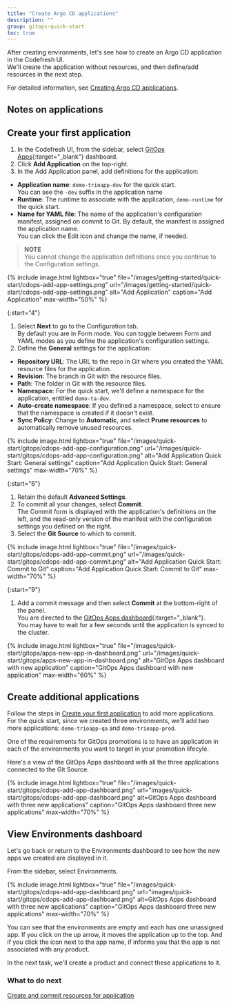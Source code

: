 ```yaml
---
title: "Create Argo CD applications"
description: ""
group: gitops-quick-start
toc: true
---
```


After creating environments, let's see how to create an Argo CD application in the Codefresh UI.  
We'll create the application without resources, and then define/add resources in the next step.  


For detailed information, see [Creating Argo CD applications]({{site.baseurl}}/docs/deployments/gitops/create-application/).

## Notes on applications

## Create your first application
1. In the Codefresh UI, from the sidebar, select [GitOps Apps](https://g.codefresh.io/2.0/applications-dashboard?sort=desc-lastUpdated){:target="\_blank"} dashboard.
1. Click **Add Application** on the top-right.
1. In the Add Application panel, add definitions for the application:
  * **Application name**: `demo-trioapp-dev` for the quick start.  
    You can see the `-dev` suffix in the application name
  * **Runtime**: The runtime to associate with the application, `demo-runtime` for the quick start.  
  * **Name for YAML file**: The name of the application's configuration manifest, assigned on commit to Git. By default, the manifest is assigned the application name.  
    You can click the Edit icon and change the name, if needed.

  >**NOTE**  
  You cannot change the application definitions once you continue to the Configuration settings.

{% include 
   image.html 
   lightbox="true" 
   file="/images/getting-started/quick-start/cdops-add-app-settings.png" 
   url="/images/getting-started/quick-start/cdops-add-app-settings.png" 
   alt="Add Application" 
   caption="Add Application"
   max-width="50%" 
   %} 

{:start="4"}
1. Select **Next** to go to the Configuration tab.  
  By default you are in Form mode. You can toggle between Form and YAML modes as you define the application's configuration settings.
1. Define the **General** settings for the application: 
  * **Repository URL**: The URL to the repo in Git where you created the YAML resource files for the application.
  * **Revision**: The branch in Git with the resource files.
  * **Path**: The folder in Git with the resource files.
  * **Namespace**: For the quick start, we'll define a namespace for the application, entitled `demo-ta-dev`. 
  * **Auto-create namespace**: If you defined a namespace, select to ensure that the namespace is created if it doesn't exist. 
  * **Sync Policy**: Change to **Automatic**, and select **Prune resources** to automatically remove unused resources.

 
{% include 
   image.html 
   lightbox="true" 
   file="/images/quick-start/gitops/cdops-add-app-configuration.png" 
   url="/images/quick-start/gitops/cdops-add-app-configuration.png" 
   alt="Add Application Quick Start: General settings" 
   caption="Add Application Quick Start: General settings"
   max-width="70%" 
   %} 


{:start="6"}
1. Retain the default **Advanced Settings**.  
1. To commit all your changes, select **Commit**.  
  The Commit form is displayed with the application's definitions on the left, and the read-only version of the manifest with the configuration settings you defined on the right.
1. Select the **Git Source** to which to commit.

{% include 
   image.html 
   lightbox="true" 
   file="/images/quick-start/gitops/cdops-add-app-commit.png" 
   url="/images/quick-start/gitops/cdops-add-app-commit.png" 
   alt="Add Application Quick Start: Commit to Git" 
   caption="Add Application Quick Start: Commit to Git"
   max-width="70%" 
   %} 

{:start="9"} 
1. Add a commit message and then select **Commit** at the bottom-right of the panel.  
  You are directed to the [GitOps Apps dashboard](https://g.codefresh.io/2.0/applications-dashboard?sort=desc-lastUpdated){:target="\_blank"}.  
  You may have to wait for a few seconds until the application is synced to the cluster.

  {% include 
   image.html 
   lightbox="true" 
   file="/images/quick-start/gitops/apps-new-app-in-dashboard.png" 
   url="/images/quick-start/gitops/apps-new-app-in-dashboard.png" 
   alt="GitOps Apps dashboard with new application" 
   caption="GitOps Apps dashboard with new application"
   max-width="60%" 
   %} 



## Create additional applications
Follow the steps in [Create your first application](#create-your-first-application) to add more applications.  
For the quick start, since we created three environments, we'll add two more applications: `demo-trioapp-qa` and `demo-trioapp-prod`.

One of the requirements for GitOps promotions is to have an application in each of the environments you want to target in your promotion lifecyle. 

Here's a view of the GitOps Apps dashboard with all the three applications connected to the Git Source.

  {% include 
   image.html 
   lightbox="true" 
   file="/images/quick-start/gitops/cdops-add-app-dashboard.png" 
   url="images/quick-start/gitops/cdops-add-app-dashboard.png" 
   alt=GitOps Apps dashboard with three new applications" 
   caption="GitOps Apps dashboard three new applications"
   max-width="70%" 
   %} 

<!--- In the next task, you will create and commit resources for the `codefresh-guestbook` application and deploy the application. -->

## View Environments dashboard

Let's go back or return to the Environments dashboard to see how the new apps we created are displayed in it.
 
 From the sidebar, select Environments.

  {% include 
   image.html 
   lightbox="true" 
   file="/images/quick-start/gitops/cdops-add-app-dashboard.png" 
   url="images/quick-start/gitops/cdops-add-app-dashboard.png" 
   alt=GitOps Apps dashboard with three new applications" 
   caption="GitOps Apps dashboard three new applications"
   max-width="70%" 
   %} 

 You can see that the environments are empty and each has one unassigned app.
 If you click on the up arrow, it moves the application up to the top.
 And if you click the icon next to the app name, if informs you that the app is not associated with any product.

 In the next task, we'll create a product and connect these applications to it. 

### What to do next
[Create and commit resources for application]({{site.baseurl}}/docs/quick-start/gitops-quick-start/create-app-specs/)
